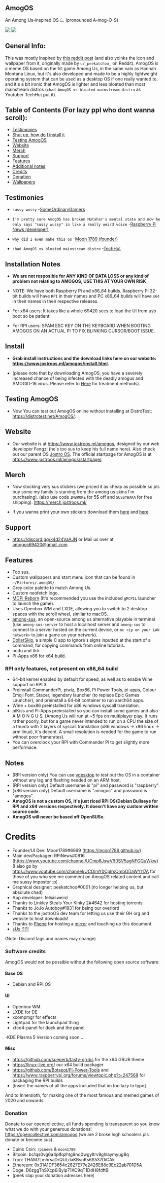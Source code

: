 ## AmogOS
An Among Us-inspired OS ඞ. (pronounced A-mog-O-S)

<img src="https://i.postimg.cc/vmF8tTVH/120727498-ecfc5e00-c497-11eb-9f92-a1b99318fee1.png"/> <img src="https://i.postimg.cc/m2Ym9qXt/130533968-d797e83d-e643-4c62-9264-7d46c2b67b48.png"/>

## General Info:  

This was mostly inspired by [this reddit post](https://www.reddit.com/r/unixporn/comments/nhomed/cinnamon_amogos_is_complete_icon_art_idea_by_u/) (and also yoinks the icon and wallpaper from it, originally made by `u/_peekatchoo_` on Reddit). AmogOS is a meme OS based on the hit game Among Us, in the same vain as Hannah Montana Linux, but it's also developed and made to be a highly lightweight operating system that can be used as a desktop OS if one really wanted to, and it's a bit ironic that AmogOS is lighter and less bloated than most mainstream distros (`chad AmogOS vs bloated mainstream distro` as Youtuber TechHut put it).

## Table of Contents (For lazy ppl who dont wanna scroll):
- [Testimonies](#Testimonies)  
- [Shut up, how do I install it](#Install) <br>
- [Testing AmogOS](#Testing-AmogOS)  <br>
- [Website](#Website)  
- [Merch](#Merch)  
- [Support](#Support)  
- [Features](#Features)  
- [Additional notes](#Notes)  
- [Credits](#Credits)  
- [Donation](#Donation)  
- [Wallpapers](https://github.com/jostroOS/AmogOS-Wallpapers)  

## Testimonies

- `sussy wussy` -[SomeOrdinaryGamers](https://www.youtube.com/watch?v=ixLuhDxNktk)
  
- `I'm pretty sure AmogOS has broken Mutahar's mental state and now he only says "sussy wussy" in like a really weird voice` -[Raspberry Pi News (developer)](https://www.youtube.com/watch?v=jiQVuhNiTZ0)
  
- `why did I even make this os` -[Moon 1789 (founder)](https://www.youtube.com/watch?v=hkzYIwMYds8)
  
- `chad AmogOS vs bloated mainstream distro` -[TechHut](https://www.youtube.com/watch?v=ymYIJYb2hYI)  

## Installation Notes
- **We are not resposible for ANY KIND OF DATA LOSS or any kind of problem not relating to AMOGOS, USE THIS AT YOUR OWN RISK**

- NOTE: We have both Raspberry Pi and x86_64 builds. Raspberry Pi 32-bit builds will have `RPI` in their names and PC x86_64 builds will have `x64` in their names in their respective releases.  

- For x64 users: It takes like a whole 69420 secs to load the UI from usb boot so be patient!

- For RPI users: SPAM ESC KEY ON THE KEYBOARD WHEN BOOTING AMOGOS ON AN ACTUAL PI TO FIX BLINKING CURSOR/BOOT ISSUE.

## Install
- **Grab install instructions and the download links here on our website: https://www.jostroos.ml/amogos/install.html.**

- (please note that by downloading AmogOS, you have a severely increased chance of being infected with the deadly amogus and AMOGID-16 virus. Please refer to [Here](https://www.youtube.com/watch?v=nFstpT_YTro) for treatment methods).

## Testing AmogOS
- Now You can test out AmogOS online without installing at DistroTest: https://distrotest.net/AmogOS/.

## Website
- Our website is at https://www.jostroos.ml/amogos, designed by our web developer Fengzi (he's too sus to keep his full name here). Also check out our parent OS [Jostro OS](https://github.com/jostroOS/jostro). The official startpage for AmogOS is at https://www.jostroos.ml/amogos/startpage/.

## Merch
- Now stocking very sus stickers (we priced it as cheap as possible so pls buy some my family is starving from the among us skins I'm purchasing). (also use code `IMBROKE` for 5$ off and `SUSSYBAKA` for free shipping). 
https://merch.jostroos.ml/ 

- If you wanna print your own stickers download them [here](https://cdn.discordapp.com/attachments/867502562953658428/867512035687530526/amog-icon.png) and [here](https://cdn.discordapp.com/attachments/867502562953658428/867871352035082300/amogoschip-sticker.png)

## Support
- https://discord.gg/k4d24VaAJN or Mail us over at amogos69420@gmail.com.

## Features
- Too sus.
- Custom wallpapers and start menu icon that can be found in `~/Pictures/.amogOS/`.
- Grey color palette to match Among Us.
- Custom neofetch logo.
- [MCPI Reborn](https://gitea.thebrokenrail.com/TheBrokenRail/minecraft-pi-reborn) (It's recommended you use the included `gMCPIL` launcher to launch the game).
- Uses Openbox WM and LXDE, allowing you to switch to 2 desktop spaces with the scroll wheel, similar to macOS.
- [among-sus](https://git.sr.ht/~martijnbraam/among-sus), an open-source among us alternative playable in terminal (use `among-sus-server` to host a localhost server and `among-sus` to connect to a server hosted on the current device, or `nc <ip on your LAN network>` to join a game on your network).
- [DollarSkip](https://github.com/CleanMachine1/DollarSkip), a simple C app to ignore `$` signs inputted at the start of a command, for copying commands from online tutorials.
- ncdu and tldr.
- Pi-Apps x86 for x64 build.

### RPI only features, not present on x86_64 build
- 64-bit kernel enabled by default for speed, as well as to enable Wine support on RPI 3.
- Preinstall CommanderPi, piwiz, Box86, Pi Power Tools, pi-apps, Colour Emoji Font, Stacer, legendary launcher (to replace Epic Games Launcher), and preinstall a 64-bit container to run aarch64 apps.
- Wine + box86 preinstalled for x86 windows syscall translation.
- piKiss and Pi-Apps preinstalled so you can install some games and also A M O N G U S.
(Among Us will run at ~5 fps on multiplayer play. It runs rather poorly, but for a game never intended to run on a CPU the size of a thumb with 2 layers of syscall translation (x86 windows -> x86 linux -> arm linux), it's decent. A small resolution is needed for the game to run without poor framerates).
- You can overclock your RPI with Commander Pi to get slightly more performace.

## Notes
- (RPI version only) You can use [vdesktop](https://github.com/Botspot/vdesktop) to test out the OS in a container without any lag and flashing needed on an ARM host.
- (RPI version only) Default username is "pi" and password is "raspberry".
- (x86 version only) Default username is "amogos" and password is "amogos".
- **AmogOS is not a custom OS, it's just riced RPi OS/Debian Bullseye for RPI and x64 versions respectively. It doesn't have any custom written source code.**
- **AmogOS will never be based off OpenSUSe.**

# Credits
- Founder/UI Dev: Moon1789#6969 (https://moon1789.github.io/)
- Main dev/Packager: RPiNews#0816 (https://www.youtube.com/channel/UCmp6JswV90SV5agNFGQuWkw) (I also go by https://www.youtube.com/channel/UCOImY0CpIrsOmbODaWYt17A for those of you who see me comment on AmogOS related content and call me sussy impostor :p)
- Graphical designer: peekatchoo#0001 (no longer helping us, but absolute chad)
- App developer: felixisweird
- Thanks to Linkley Steals Your Kinky 2#4642 for hosting torrents
- Thanks to JoJo Autoboy#1931 for being our overlord
- Thanks to the jostroOS dev team for letting us use their GH org and website to host downloads!
- Thanks to [Phene](https://phene.dev) for hosting a [mirror](https://storage.phene.dev/amogos) and touching up this document.
- [sUs !1!1!](https://linustechtips.com/uploads/monthly_2021_03/1647043410_LinusWindowsXP.png.52fed85d600faa323ec2fa515d1b3ff7.png)

(Note: Discord tags and names may change)

### Software credits
AmogOS would not be possible without the following open source software:

#### Base OS  

- Debian and RPI OS  

#### UI  

- Openbox WM  
- LXDE for DE  
- xcompmgr for effects  
- Lightpad for the launchpad thing  
- xfce4-panel for dock and the panel

-KDE Plasma 5 Version coming soon...  

#### Misc  

- https://github.com/sueperb/tasty-grubs for the x64 GRUB theme  
- https://linux-live.org/ our x64 build packager  
- https://github.com/Botspot/Pi-Power-Tools and https://www.raspberrypi.org/forums/viewtopic.php?t=247568 for packaging the RPI builds  
- [Insert the names of all the apps included that im too lazy to type]  

And to Innersloth, for making one of the most famous and memed games of 2020 and onwards.  

### Donation
Donate to our opencollective, all funds spending is transparent so you know what we do with your generous donations! https://opencollective.com/amogos (we are 2 broke high schoolers pls donate or become sus)

- Duino Coin: `rpinews` & `moon1789`
- Bitcoin: bc1qs0vg6a4plfqzhtg9nq0wgyltrv9ghlaymyug8q
- Tron: THAM7LmhrsaDrQULdaKBsnKs6S537DiCAk
- Ethereum: 0x31A1DF3654c2827E77e2426E88c9Ec22ab701D5A
- Doge: D6zggTnSXcp6iByip71XC9qT1DdH8fdftB
- (peek slap your donation adresses here)
